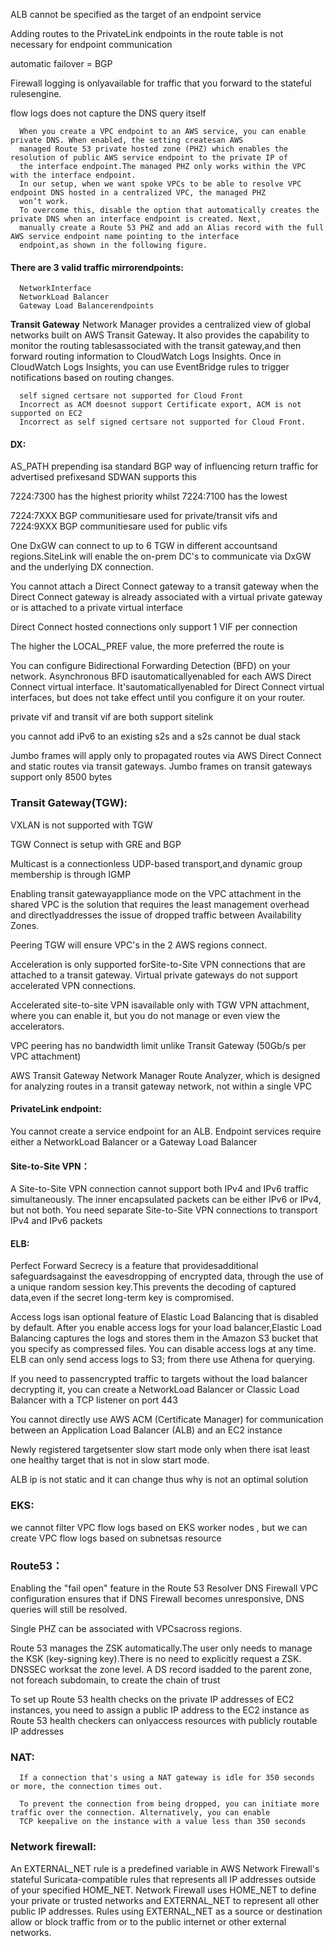 ALB cannot be specified as the target of an endpoint service

Adding routes to the PrivateLink endpoints in the route table is not necessary for endpoint communication

automatic failover = BGP

Firewall logging is onlyavailable for traffic that you forward to the stateful rulesengine.

flow logs does not capture the DNS query itself

      When you create a VPC endpoint to an AWS service, you can enable private DNS. When enabled, the setting createsan AWS
      managed Route 53 private hosted zone (PHZ) which enables the resolution of public AWS service endpoint to the private IP of
      the interface endpoint.The managed PHZ only works within the VPC with the interface endpoint.
      In our setup, when we want spoke VPCs to be able to resolve VPC endpoint DNS hosted in a centralized VPC, the managed PHZ
      won’t work.
      To overcome this, disable the option that automatically creates the private DNS when an interface endpoint is created. Next,
      manually create a Route 53 PHZ and add an Alias record with the full AWS service endpoint name pointing to the interface
      endpoint,as shown in the following figure.



#### There are 3 valid traffic mirrorendpoints: 
      NetworkInterface
      NetworkLoad Balancer
      Gateway Load Balancerendpoints

**Transit Gateway** Network Manager provides a centralized view of global networks built on AWS Transit Gateway. It also
provides the capability to monitor the routing tablesassociated with the transit gateway,and then forward routing information
to CloudWatch Logs Insights. Once in CloudWatch Logs Insights, you can use EventBridge rules to trigger notifications based on
routing changes.

      self signed certsare not supported for Cloud Front
      Incorrect as ACM doesnot support Certificate export, ACM is not supported on EC2
      Incorrect as self signed certsare not supported for Cloud Front.

#### DX:
AS_PATH prepending isa standard BGP way of influencing return traffic for advertised prefixesand SDWAN
supports this

7224:7300 has the highest priority whilst 7224:7100 has the lowest

7224:7XXX BGP communitiesare used for private/transit vifs and 7224:9XXX BGP communitiesare used for public vifs

One DxGW can connect to up to 6 TGW in different accountsand regions.SiteLink will enable the on-prem DC's to communicate via DxGW and the underlying DX connection.

You cannot attach a Direct Connect gateway to a transit gateway when the Direct Connect gateway is already associated with a virtual private gateway or is attached to a private virtual interface

Direct Connect hosted connections only support 1 VIF per connection

The higher the LOCAL_PREF value, the more preferred the route is

You can configure Bidirectional Forwarding Detection (BFD) on your network. Asynchronous BFD isautomaticallyenabled for
each AWS Direct Connect virtual interface. It'sautomaticallyenabled for Direct Connect virtual interfaces, but does not take
effect until you configure it on your router.

private vif and transit vif are both support sitelink

you cannot add iPv6 to an existing s2s and a s2s cannot be dual stack

Jumbo frames will apply only to propagated routes via AWS Direct Connect and static routes via transit gateways. Jumbo frames on transit gateways support only 8500 bytes

### Transit Gateway(TGW):
VXLAN is not supported with TGW

TGW Connect is setup with GRE and BGP

Multicast is a connectionless UDP-based transport,and dynamic group membership is through IGMP

Enabling transit gatewayappliance mode on the VPC attachment in the shared VPC is the solution that requires the least
management overhead and directlyaddresses the issue of dropped traffic between Availability Zones.

Peering TGW will ensure VPC's in the 2 AWS regions connect.

Acceleration is only supported forSite-to-Site VPN connections that are attached to a transit gateway. Virtual private gateways do not support accelerated VPN connections.

Accelerated site-to-site VPN isavailable only with TGW VPN attachment, where you can enable it, but you do not manage or
even view the accelerators.

VPC peering has no bandwidth limit unlike Transit Gateway (50Gb/s per VPC attachment)

AWS Transit Gateway Network Manager Route Analyzer, which is designed for analyzing routes in a transit
gateway network, not within a single VPC

#### PrivateLink endpoint:
You cannot create a service endpoint for an ALB. Endpoint services require either a NetworkLoad Balancer or a Gateway Load Balancer 

#### Site-to-Site VPN：
A Site-to-Site VPN connection cannot support both IPv4 and IPv6 traffic simultaneously. The inner encapsulated packets can be either IPv6 or IPv4, but not both. You need separate Site-to-Site VPN connections to transport IPv4 and IPv6 packets

#### ELB:
Perfect Forward Secrecy is a feature that providesadditional safeguardsagainst the eavesdropping of encrypted data, through
the use of a unique random session key.This prevents the decoding of captured data,even if the secret long-term key is
compromised.

Access logs isan optional feature of Elastic Load Balancing that is disabled by default. After you enable access logs for your
load balancer,Elastic Load Balancing captures the logs and stores them in the Amazon S3 bucket that you specify as
compressed files. You can disable access logs at any time. ELB can only send access logs to S3; from there use Athena for querying.

If you need to passencrypted traffic to targets without the load balancer decrypting it, you can create a NetworkLoad Balancer
or Classic Load Balancer with a TCP listener on port 443

You cannot directly use AWS ACM (Certificate Manager) for communication between an Application Load
Balancer (ALB) and an EC2 instance

Newly registered targetsenter slow start mode only when there isat least one healthy target that is not in slow start mode.

ALB ip is not static and it can change thus why is not an optimal solution

### EKS:
we cannot filter VPC flow logs based on EKS worker nodes , but we can create VPC flow logs based on subnetsas resource

### Route53：
Enabling the "fail open" feature in the Route 53 Resolver DNS Firewall VPC configuration ensures that if DNS
Firewall becomes unresponsive, DNS queries will still be resolved.

Single PHZ can be associated with VPCsacross regions.

Route 53 manages the ZSK automatically.The user only needs to manage the KSK (key-signing key).There is no need to explicitly request a ZSK.
DNSSEC worksat the zone level. A DS record isadded to the parent zone, not foreach subdomain, to create the chain of trust

To set up Route 53 health checks on the private IP addresses of EC2 instances, you need to assign a public IP address to the EC2 instance as Route 53 health checkers can onlyaccess resources with publicly routable IP addresses

### NAT:
      If a connection that's using a NAT gateway is idle for 350 seconds or more, the connection times out.
      
      To prevent the connection from being dropped, you can initiate more traffic over the connection. Alternatively, you can enable
      TCP keepalive on the instance with a value less than 350 seconds

### Network firewall:
An EXTERNAL_NET rule is a predefined variable in AWS Network Firewall's stateful Suricata-compatible rules that represents all IP addresses outside of your specified HOME_NET. Network Firewall uses HOME_NET to define your private or trusted networks and EXTERNAL_NET to represent all other public IP addresses. Rules using EXTERNAL_NET as a source or destination allow or block traffic from or to the public internet or other external networks. 
